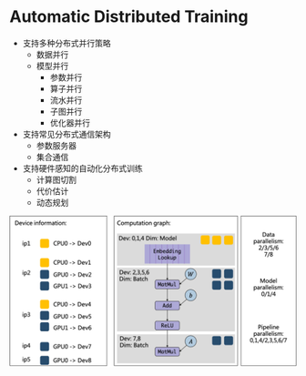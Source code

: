 Automatic Distributed Training
=====================

[//]: # (- 支持多种分布式并行策略)
[//]: # (	- 数据并行)
[//]: # (	-  模型并行)
[//]: # (	-  流水线并行)
[//]: # (- 支持常见分布式通信架构)
[//]: # (	- 参数服务器)
[//]: # (	- 集合通信)
[//]: # (- 支持硬件感知的自动化分布式训练)
[//]: # (	- 计算图切割)
[//]: # (	- 代价估计)
[//]: # (	- 动态规划)

- 支持多种分布式并行策略
	- 数据并行
	- 模型并行
		- 参数并行
		- 算子并行
		- 流水并行
		- 子图并行
		- 优化器并行
- 支持常见分布式通信架构
	- 参数服务器
	- 集合通信
- 支持硬件感知的自动化分布式训练
	- 计算图切割
	- 代价估计
	- 动态规划


![](distributed.png)